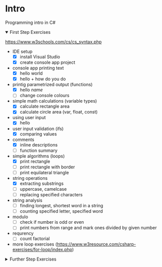 # Intro
Programming intro in C#


<details open>
  <summary>First Step Exercises</summary>

https://www.w3schools.com/cs/cs_syntax.php

- IDE setup
    - [x] install Visual Studio
    - [x] create console app project
- console app printing text
    - [x] hello world
    - [x] hello + how do you do
- printig parametrized output (functions)
    - [x] hello _name_ 
    - [ ] change console colours
- simple math calculations (variable types)
    - [x] calculate rectangle area
	- [x] calculate circle area (var, float, const)
- using user input
    - [x] hello 
- user input validation (ifs)
    - [x] comparing values  
- comments
    - [x] inline descriptions
    - [ ] function summary
- simple algorithms (loops)
    - [x] print rectangle
    - [ ] print rectangle with border
    - [ ] print equilateral triangle
- string operations
    - [x] extracting substrings
    - [ ] uppercase, camelcase
    - [ ] replacing specified characters
- string analysis
    - [ ] finding longest, shortest word in a string 
    - [ ] counting specified letter, specified word
- modulo
    - [ ] check if number is odd or even
    - [ ] print numbers from range and mark ones divided by given number
- requrency
   - [ ] count factorial
- more loop exercises (https://www.w3resource.com/csharp-exercises/for-loop/index.php)

</details>
<details>
  <summary>Further Step Exercises</summary>
tbd

- class
- usings (libraries, e.g. Math)
- switch
- arrays
- working with files
- some GUI
- GIT
- array exercises
- 

</details>
